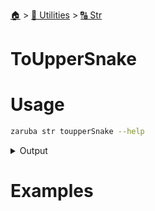 <!--startTocHeader-->
[🏠](../../README.md) > [🔧 Utilities](../README.md) > [🔠 Str](README.md)
# ToUpperSnake
<!--endTocHeader-->

# Usage

<!--startCode-->
```bash
zaruba str toupperSnake --help
```
 
<details>
<summary>Output</summary>
 
```````
String manipulation utilities

Usage:
  zaruba str [command]

Available Commands:
  addPrefix      Add prefix to string or do nothing if string already has that prefix
  currentTime    Print current time
  doubleQuote    Double quote string
  fullIndent     indent multi-line string, include first line
  getIndentation Get indentation of string
  indent         indent multi-line string, exclude first line
  newName        Generate new name
  newUuid        Generate new UUID string
  padLeft        Fill from left
  padRight       Fill from right
  repeat         Repeat string for repetition times
  replace        Replace string by jsonMapReplacement
  singleQuote    Single quote string
  split          Split string into a jsonList
  submatch       Return submatch matching the pattern
  toCamel        Turn string into camelCase
  toKebab        Turn string into kebab-case
  toLower        Turn string into lower case
  toPascal       Turn string into PascalCase
  toPlural       Turn string into PascalCase
  toSingular     Turn string into singular
  toSnake        Turn string into snake_case
  toTitle        Turn string into Title
  toUpper        Turn string into UPPER CASE
  toUpperSnake   Turn string into UPPER_SNAKE_CASE

Flags:
  -h, --help   help for str

Use "zaruba str [command] --help" for more information about a command.
```````
</details>
<!--endCode-->

# Examples


<!--startTocSubTopic-->
<!--endTocSubTopic-->